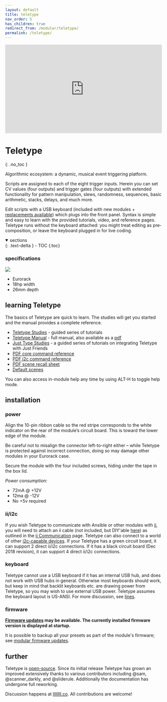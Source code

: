 ```yaml
---
layout: default
title: teletype
nav_order: 5
has_children: true
redirect_from: /modular/teletype/
permalink: /teletype/
---
```


<div style="padding:56.25% 0 0 0;position:relative;"><iframe src="https://player.vimeo.com/video/129271731?color=ff7700&title=0&byline=0&portrait=0" style="position:absolute;top:0;left:0;width:100%;height:100%;" frameborder="0" allow="autoplay; fullscreen" allowfullscreen></iframe></div><script src="https://player.vimeo.com/api/player.js"></script>

# Teletype
{: .no_toc }

Algorithmic ecosystem: a dynamic, musical event triggering platform.

Scripts are assigned to each of the eight trigger inputs. Herein you can set CV values (four outputs) and trigger gates (four outputs) with extended functionality for pattern manipulation, slews, randomness, sequences, basic arithmetic, stacks, delays, and much more.

Edit scripts with a USB keyboard (included with new modules + [replacements available](https://market.monome.org/collections/other/products/usb-keyboard)) which plugs into the front panel. Syntax is simple and easy to learn with the provided tutorials, video, and reference pages. Teletype runs without the keyboard attached: you might treat editing as pre-composition, or leave the keyboard plugged in for live coding.

<details open markdown="block">
  <summary>
    sections
  </summary>
  {: .text-delta }
- TOC
{:toc}
</details>

### specifications

![](/images/tt.jpg)

* Eurorack
* 18hp width
* 26mm depth

## learning Teletype

The basics of Teletype are quick to learn. The studies will get you started and the manual provides a complete reference.

* [Teletype Studies](studies-1) - guided series of tutorials
* [Teletype Manual](manual) - full manual, also available as a [pdf](teletype.pdf)
* [Just Type Studies](jt-1) - a guided series of tutorials on integrating Teletype with Just Friends
* [PDF core command reference](cheatsheet.pdf)
* [PDF i2c command reference](cheatsheet-i2c.pdf)
* [PDF scene recall sheet](TT_scene_RECALL_sheet.pdf)
* [Default scenes](scenes-10/)

You can also access in-module help any time by using ALT-H to toggle help mode.

## installation

### power
Align the 10-pin ribbon cable so the red stripe corresponds to the white indicator on the rear of the module’s circuit board. This is toward the lower edge of the module.

Be careful not to misalign the connector left-to-right either – while Teletype is protected against incorrect connection, doing so may damage other modules in your Eurorack case.

Secure the module with the four included screws, hiding under the tape in the box lid.

*Power consumption:*

- 72mA @ +12V
- 12ma @ -12V
- No +5v required

### ii/i2c

If you wish Teletype to communicate with Ansible or other modules with [ii](/docs/modular/ii), you will need to attach an ii cable (not included, but DIY'able [here](https://www.adafruit.com/product/1950)) as outlined in the [ii Communication](/docs/modular/iiheader#connecting-the-trilogy) page. Teletype can also connect to a world of other [i2c-capable devices](https://llllllll.co/t/a-users-guide-to-i2c/19219). If your Teletype has a green circuit board, it can support 2 direct ii/i2c connections. If it has a black circuit board (Dec 2018 revision), it can support 4 direct ii/i2c connections.

### keyboard

Teletype cannot use a USB keyboard if it has an internal USB hub, and does not work with USB hubs in general. Otherwise most keyboards should work, but keep in mind that backlit keyboards etc. are drawing power from Teletype, so you may wish to use external USB power. Teletype assumes the keyboard layout is US-ANSI. For more discussion, see [lines](https://llllllll.co/t/alternative-teletype-keyboard-recommendations-mechanical-wireless-etc/5859).

### firmware

**[Firmware updates](/docs/modular/update) may be available. The currently installed firmware version is displayed at startup.**

It is possible to backup all your presets as part of the module's firmware; see [modular firmware updates](/docs/modular/update/).

## further

Teletype is [open-source](https://github.com/monome/teletype). Since its initial release Teletype has grown an improved extensively thanks to various contributors including @sam, @scanner_darkly, and @sliderule. Additionally the documentation has undergone full reworking.

Discussion happens at [llllllll.co](https://llllllll.co). All contributions are welcome!
